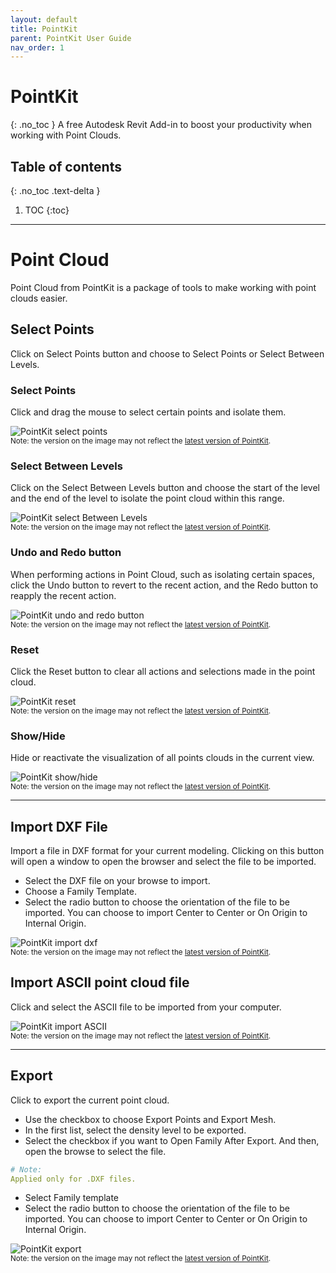 ```yaml
---
layout: default
title: PointKit
parent: PointKit User Guide
nav_order: 1
---
```


# PointKit
{: .no_toc }
A free Autodesk Revit Add-in to boost your productivity when working with Point Clouds.
## Table of contents
{: .no_toc .text-delta }

1. TOC
{:toc}

---

# Point Cloud

Point Cloud from PointKit is a package of tools to make working with point clouds easier.

## Select Points

Click on Select Points button and choose to Select Points or Select Between Levels.

### Select Points

Click and drag the mouse to select certain points and isolate them.

![PointKit select points](../../../assets\images\PointKit\PK-SelectPoints.gif)  
<sub>Note: the version on the image may not reflect the [latest version of PointKit](https://diroots.com/revit-plugins/revit-point-cloud-plugin/).</sub>

### Select Between Levels

Click on the Select Between Levels button and choose the start of the level and the end of the level to isolate the point cloud within this range.

![PointKit select Between Levels](../../../assets\images\PointKit\PK-SelectLevel.gif)  
<sub>Note: the version on the image may not reflect the [latest version of PointKit](https://diroots.com/revit-plugins/revit-point-cloud-plugin/).</sub>

### Undo and Redo button

When performing actions in Point Cloud, such as isolating certain spaces, click the Undo button to revert to the recent action, and the Redo button to reapply the recent action.

![PointKit undo and redo button](../../../assets\images\PointKit\PK-UndoRedo.gif)  
<sub>Note: the version on the image may not reflect the [latest version of PointKit](https://diroots.com/revit-plugins/revit-point-cloud-plugin/).</sub>

### Reset

Click the Reset button to clear all actions and selections made in the point cloud.

![PointKit reset](../../../assets\images\PointKit\PK-Reset.gif)  
<sub>Note: the version on the image may not reflect the [latest version of PointKit](https://diroots.com/revit-plugins/revit-point-cloud-plugin/).</sub>

### Show/Hide

Hide or reactivate the visualization of all points clouds in the current view.

![PointKit show/hide](../../../assets\images\PointKit\PK-ShowHide.gif)  
<sub>Note: the version on the image may not reflect the [latest version of PointKit](https://diroots.com/revit-plugins/revit-point-cloud-plugin/).</sub>

---

## Import DXF File

Import a file in DXF format for your current modeling. Clicking on this button will open a window to open the browser and select the file to be imported.

- Select the DXF file on your browse to import.
- Choose a Family Template.
- Select the radio button to choose the orientation of the file to be imported. You can choose to import Center to Center or On Origin to Internal Origin.

![PointKit import dxf](../../../assets\images\PointKit\PK-ImportDXF.gif)  
<sub>Note: the version on the image may not reflect the [latest version of PointKit](https://diroots.com/revit-plugins/revit-point-cloud-plugin/).</sub>

## Import ASCII point cloud file

Click and select the ASCII file to be imported from your computer.

![PointKit import ASCII](../../../assets\images\PointKit\PK-ImportASCII.png)  
<sub>Note: the version on the image may not reflect the [latest version of PointKit](https://diroots.com/revit-plugins/revit-point-cloud-plugin/).</sub>

---

## Export

Click to export the current point cloud. 

- Use the checkbox to choose Export Points and Export Mesh.
- In the first list, select the density level to be exported.
- Select the checkbox if you want to Open Family After Export. And then, open the browse to select the file.

```yaml
# Note:
Applied only for .DXF files.
```

- Select Family template
- Select the radio button to choose the orientation of the file to be imported. You can choose to import Center to Center or On Origin to Internal Origin.

![PointKit export](../../../assets\images\PointKit\PK-Export.png)  
<sub>Note: the version on the image may not reflect the [latest version of PointKit](https://diroots.com/revit-plugins/revit-point-cloud-plugin/).</sub>
